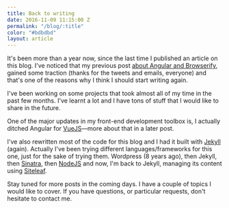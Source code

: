 ```yaml
---
title: Back to writing
date: 2016-11-09 11:15:00 Z
permalink: "/blog/:title"
color: "#bdbdbd"
layout: article
---
```


It's been more than a year now, since the last time I published an article on this blog. I've noticed that my previous post [about Angular and Browserify](http://omarfouad.com/blog/2015/03/21/advanced-angularjs-structure-with-gulp-node-and-browserify/), gained some traction (thanks for the tweets and emails, everyone) and that's one of the reasons why I think I should start writing again.

I've been working on some projects that took almost all of my time in the past few months. I've learnt a lot and I have tons of stuff that I would like to share in the future.

One of the major updates in my front-end development toolbox is, I actually ditched Angular for [VueJS](http://vuejs.org)—more about that in a later post.

I've also rewritten most of the code for this blog and I had it built with [Jekyll](http://jekyllrb.com) (again). Actually I've been trying different languages/frameworks for this one, just for the sake of trying them. Wordpress (8 years ago), then Jekyll, then [Sinatra](http://www.sinatrarb.com/), then [NodeJS](https://nodejs.org) and now, I'm back to Jekyll, managing its content using [Siteleaf](http://siteleaf.com).

Stay tuned for more posts in the coming days. I have a couple of topics I would like to cover. If you have questions, or particular requests, don't hesitate to contact me. 